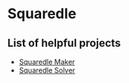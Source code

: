 # Squaredle

## List of helpful projects

-   [Squaredle Maker](https://squaredle-maker.pages.dev/)
-   [Squaredle Solver](https://github.com/minoli-g/squaredle-solver)
